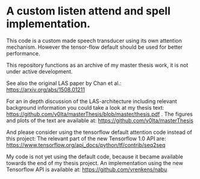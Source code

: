 A custom listen attend and spell implementation.
================================
This code is a custom made speech transducer using its own attention mechanism.
However the tensor-flow default should be used for better performance.

This repository functions as an archive of my master thesis work, it is not under active development.

See also the original LAS paper by Chan et al.:
https://arxiv.org/abs/1508.01211

For an in depth discussion of the LAS-architecture including relevant background information
you could take a look at my thesis text:
https://github.com/v0lta/masterThesis/blob/master/thesis.pdf .
The figures and plots of the text are available at:
https://github.com/v0lta/masterThesis

And please consider using the tensorflow default attention code instead of this project:
The relevant part of the new Tensorflow 1.0 API are:
https://www.tensorflow.org/api_docs/python/tf/contrib/seq2seq

My code is not yet using the default code, because it became available towards the end of my thesis
project.
An implementation using the new Tensorflow API is available at:
https://github.com/vrenkens/nabu

